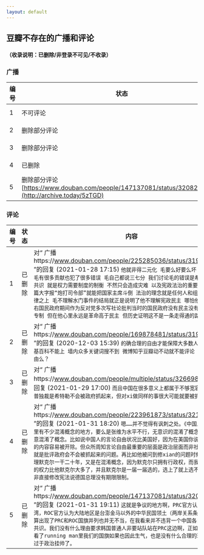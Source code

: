 ```yaml
---
layout: default
---
```


## 豆瓣不存在的广播和评论

#### （收录说明：已删除/非登录不可见/不收录）

### 广播

编号|状态|链接
---|---|---
1|不可评论|[https://www.douban.com/people/225285036/status/3194988591/](http://archive.today/Se4Kx)
2|删除部分评论|[https://www.douban.com/people/169878481/status/3190546086/](http://archive.today/MFvGw)
3|删除部分评论|[https://www.douban.com/people/multiple/status/3266983502/](http://archive.today/IDlrn)
4|已删除|[https://www.douban.com/people/223961873/status/3215471220/](https://www.douban.com/people/223961873/status/3215471220/)
5|删除部分评论[https://www.douban.com/people/147137081/status/3208278536/](http://archive.today/5zTGD)


### 评论
编号|状态|内容
---|---|---
1|已删除|对“ 广播https://www.douban.com/people/225285036/status/3194988591/ ”的回复  (2021-01-28 17:15) ```他就非得二元化 毛要么好要么坏 就不能承认毛有很多贡献也犯了很多错误 毛自己都说三七分 我们讨论毛的错误是希望大家能有共识 就是权力需要制度的制衡 不然只会造成灾难 以及宪政法治的重要性 而不是一篇大字报“炮打司令部”就能把国家主席斗倒 法治的理念就是任何人和组织不能凌驾法律之上 毛不理解水门事件的结局就正是说明了他不理解宪政民主 哪怕他在1942年左右国民政府期间作为反对党多次写社论批判当时的国民政府没有民主没有宪政是一党专制 但在他心里永远是革命高于民主 但历史证明这不是一条走得通的路```
2|已删除|对“ 广播https://www.douban.com/people/169878481/status/3190546086/ ”的回复  (2020-12-03 15:39) ```的确合理的自由才能保障大多数人的自由 但维基百科不能上 墙内众多关键词搜不到 微博知乎豆瓣动不动就不能评论 这是合理的自由么？```
3|已删除|对“ 广播https://www.douban.com/people/multiple/status/3266983502/ ”的回复  (2021-01-29 17:00) ```而且中国在很多意义上都属于不够宽容，比如骂川普独裁是希特勒不会被政府抓起来，但对xi做同样的事很大可能就要被抓了。```
4|已删除|对“ 广播https://www.douban.com/people/223961873/status/3215471220/ ”的回复  (2021-01-31 18:20) ```嗯……并不觉得有讽刺之处。《中国人你要自信》里有不少混淆概念的地方，要么是张维为水平不行，无意识的混淆了概念，要么是故意混淆了概念。比如说中国人的言论自由状况比美国好，因为在美国你说政治不正确的内容容易被开除。但众所周知言论自由最重要的层面是政治层面而非社会层面，也就是批评政府会不会被抓起来的问题。再比如他被问到修xian的问题时候举例德国总理默克尔一干二十年，又是在混淆概念，因为默克尔只拥有行政权，而我国主席拥有的权力比他默克尔大多了，并且默克尔是一届一届选的，选上了就上选不上就下，并非直接修改宪法说德国总理没有期限限制。```
5|已删除|对“ 广播https://www.douban.com/people/147137081/status/3208278536/ ”的回复  (2021-01-31 19:11) ```这就是争议的地方啊，PRC官方认为包括了台湾，ROC官方认为大陆地区是台澎金马以外的中华民国领土（两岸关系条例）。里面就算出现了PRC和ROC国旗并列也并无不当，在我看来并不违背一个中国各自表述的九二共识。我们没有什么理由要求韩国普通人非要站队站在PRC这边啊，正如如果ROC网友看了running man里我们的国旗如果也因此生气，也是没有什么合理的理由的，有点过于政治挂帅了。```
